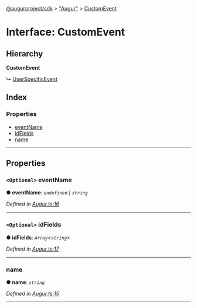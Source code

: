 [@augurproject/sdk](../README.md) > ["Augur"](../modules/_augur_.md) > [CustomEvent](../interfaces/_augur_.customevent.md)

# Interface: CustomEvent

## Hierarchy

**CustomEvent**

↳  [UserSpecificEvent](_augur_.userspecificevent.md)

## Index

### Properties

* [eventName](_augur_.customevent.md#eventname)
* [idFields](_augur_.customevent.md#idfields)
* [name](_augur_.customevent.md#name)

---

## Properties

<a id="eventname"></a>

### `<Optional>` eventName

**● eventName**: *`undefined` \| `string`*

*Defined in [Augur.ts:16](https://github.com/AugurProject/augur/blob/1991ef64ef/packages/augur-sdk/src/Augur.ts#L16)*

___
<a id="idfields"></a>

### `<Optional>` idFields

**● idFields**: *`Array`<`string`>*

*Defined in [Augur.ts:17](https://github.com/AugurProject/augur/blob/1991ef64ef/packages/augur-sdk/src/Augur.ts#L17)*

___
<a id="name"></a>

###  name

**● name**: *`string`*

*Defined in [Augur.ts:15](https://github.com/AugurProject/augur/blob/1991ef64ef/packages/augur-sdk/src/Augur.ts#L15)*

___

